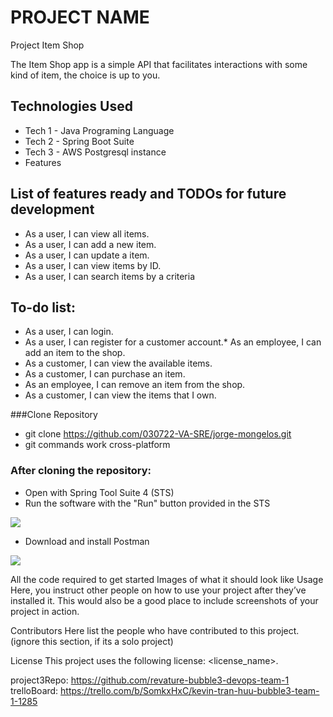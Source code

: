 # PROJECT NAME
Project Item Shop

The Item Shop app is a simple API that facilitates
interactions with some kind of item, the choice is up to you.

## Technologies Used
* Tech 1 - Java Programing Language
* Tech 2 - Spring Boot Suite
* Tech 3 - AWS Postgresql instance
* Features

## List of features ready and TODOs for future development

* As a user, I can view all items.
* As a user, I can add a new item.
* As a user, I can update a item.
* As a user, I can view items by ID.
* As a user, I can search items by a criteria

## To-do list:
* As a user, I can login.
* As a user, I can register for a customer account.* As an employee, I can add an item to the shop.
* As a customer, I can view the available items.
* As a customer, I can purchase an item.
* As an employee, I can remove an item from the shop.
* As a customer, I can view the items that I own.

###Clone Repository

* git clone https://github.com/030722-VA-SRE/jorge-mongelos.git
* git commands work cross-platform
### After cloning the repository:
* Open with Spring Tool Suite 4 (STS)
* Run the software with the "Run" button provided in the STS

<img src="https://github.com/030722-VA-SRE/jorge-mongelos/blob/main/images/STS.jpg">

* Download and install Postman

<img src="https://github.com/030722-VA-SRE/jorge-mongelos/blob/main/images/Postman.jpg">



All the code required to get started
Images of what it should look like
Usage
Here, you instruct other people on how to use your project after they’ve installed it. This would also be a good place to include screenshots of your project in action.

Contributors
Here list the people who have contributed to this project. (ignore this section, if its a solo project)

License
This project uses the following license: <license_name>.

project3Repo: https://github.com/revature-bubble3-devops-team-1
trelloBoard: https://trello.com/b/SomkxHxC/kevin-tran-huu-bubble3-team-1-1285